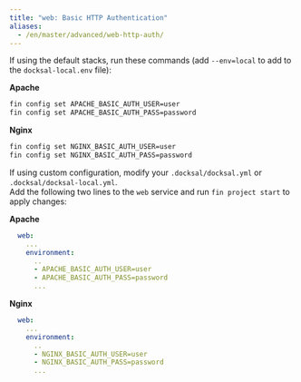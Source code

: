 ```yaml
---
title: "web: Basic HTTP Authentication"
aliases:
  - /en/master/advanced/web-http-auth/
---
```



If using the default stacks, run these commands (add `--env=local` to add to the `docksal-local.env` file):

**Apache**

```bash
fin config set APACHE_BASIC_AUTH_USER=user
fin config set APACHE_BASIC_AUTH_PASS=password
```

**Nginx**

```bash
fin config set NGINX_BASIC_AUTH_USER=user
fin config set NGINX_BASIC_AUTH_PASS=password
```

If using custom configuration, modify your `.docksal/docksal.yml` or `.docksal/docksal-local.yml`.  
Add the following two lines to the `web` service and run `fin project start` to apply changes:

**Apache**

```yaml
  web:
    ...
    environment:
      ..
      - APACHE_BASIC_AUTH_USER=user
      - APACHE_BASIC_AUTH_PASS=password
      ...
```

**Nginx**

```yaml
  web:
    ...
    environment:
      ..
      - NGINX_BASIC_AUTH_USER=user
      - NGINX_BASIC_AUTH_PASS=password
      ...
```
